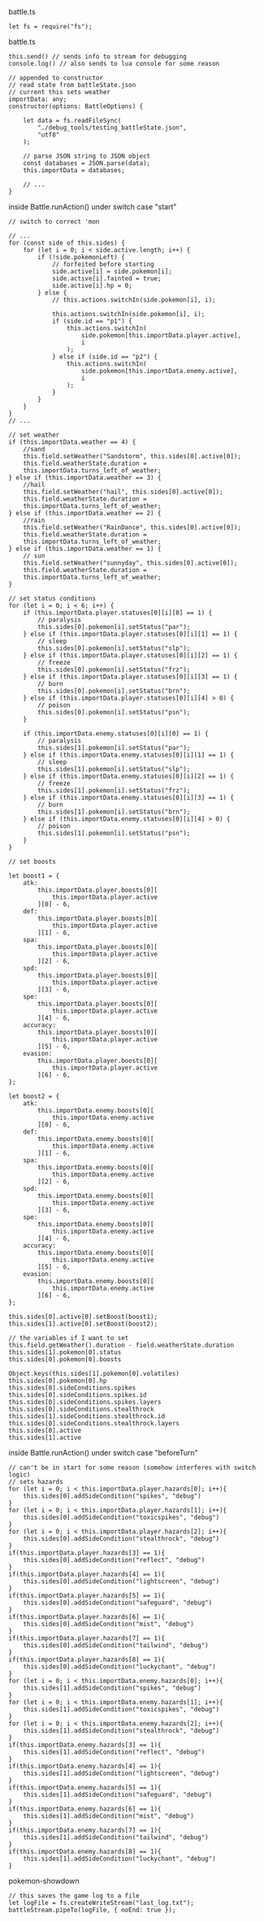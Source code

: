 battle.ts

    let fs = require("fs");

battle.ts

    this.send() // sends info to stream for debugging
    console.log() // also sends to lua console for some reason

    // appended to constructor
    // read state from battleState.json
    // current this sets weather
    importData: any;
    constructor(options: BattleOptions) {

        let data = fs.readFileSync(
            "./debug_tools/testing_battleState.json",
            "utf8"
        );

        // parse JSON string to JSON object
        const databases = JSON.parse(data);
        this.importData = databases;

        // ...
    }


inside Battle.runAction() under switch case "start"

    // switch to correct 'mon

    // ...
    for (const side of this.sides) {
        for (let i = 0; i < side.active.length; i++) {
            if (!side.pokemonLeft) {
                // forfeited before starting
                side.active[i] = side.pokemon[i];
                side.active[i].fainted = true;
                side.active[i].hp = 0;
            } else {
                // this.actions.switchIn(side.pokemon[i], i);

                this.actions.switchIn(side.pokemon[i], i);
                if (side.id == "p1") {
                    this.actions.switchIn(
                        side.pokemon[this.importData.player.active],
                        i
                    );
                } else if (side.id == "p2") {
                    this.actions.switchIn(
                        side.pokemon[this.importData.enemy.active],
                        i
                    );
                }
            }
        }
    }
    // ...

    // set weather
    if (this.importData.weather == 4) {
        //sand
        this.field.setWeather("Sandstorm", this.sides[0].active[0]);
        this.field.weatherState.duration =
        this.importData.turns_left_of_weather;
    } else if (this.importData.weather == 3) {
        //hail
        this.field.setWeather("hail", this.sides[0].active[0]);
        this.field.weatherState.duration =
        this.importData.turns_left_of_weather;
    } else if (this.importData.weather == 2) {
        //rain
        this.field.setWeather("RainDance", this.sides[0].active[0]);
        this.field.weatherState.duration =
        this.importData.turns_left_of_weather;
    } else if (this.importData.weather == 1) {
        // sun
        this.field.setWeather("sunnyday", this.sides[0].active[0]);
        this.field.weatherState.duration =
        this.importData.turns_left_of_weather;
    }

    // set status conditions
    for (let i = 0; i < 6; i++) {
        if (this.importData.player.statuses[0][i][0] == 1) {
            // paralysis
            this.sides[0].pokemon[i].setStatus("par");
        } else if (this.importData.player.statuses[0][i][1] == 1) {
            // sleep
            this.sides[0].pokemon[i].setStatus("slp");
        } else if (this.importData.player.statuses[0][i][2] == 1) {
            // freeze
            this.sides[0].pokemon[i].setStatus("frz");
        } else if (this.importData.player.statuses[0][i][3] == 1) {
            // burn
            this.sides[0].pokemon[i].setStatus("brn");
        } else if (this.importData.player.statuses[0][i][4] > 0) {
            // poison
            this.sides[0].pokemon[i].setStatus("psn");
        }

        if (this.importData.enemy.statuses[0][i][0] == 1) {
            // paralysis
            this.sides[1].pokemon[i].setStatus("par");
        } else if (this.importData.enemy.statuses[0][i][1] == 1) {
            // sleep
            this.sides[1].pokemon[i].setStatus("slp");
        } else if (this.importData.enemy.statuses[0][i][2] == 1) {
            // freeze
            this.sides[1].pokemon[i].setStatus("frz");
        } else if (this.importData.enemy.statuses[0][i][3] == 1) {
            // burn
            this.sides[1].pokemon[i].setStatus("brn");
        } else if (this.importData.enemy.statuses[0][i][4] > 0) {
            // poison
            this.sides[1].pokemon[i].setStatus("psn");
        }
    }

    // set boosts

    let boost1 = {
        atk:
            this.importData.player.boosts[0][
                this.importData.player.active
            ][0] - 6,
        def:
            this.importData.player.boosts[0][
                this.importData.player.active
            ][1] - 6,
        spa:
            this.importData.player.boosts[0][
                this.importData.player.active
            ][2] - 6,
        spd:
            this.importData.player.boosts[0][
                this.importData.player.active
            ][3] - 6,
        spe:
            this.importData.player.boosts[0][
                this.importData.player.active
            ][4] - 6,
        accuracy:
            this.importData.player.boosts[0][
                this.importData.player.active
            ][5] - 6,
        evasion:
            this.importData.player.boosts[0][
                this.importData.player.active
            ][6] - 6,
    };

    let boost2 = {
        atk:
            this.importData.enemy.boosts[0][
                this.importData.enemy.active
            ][0] - 6,
        def:
            this.importData.enemy.boosts[0][
                this.importData.enemy.active
            ][1] - 6,
        spa:
            this.importData.enemy.boosts[0][
                this.importData.enemy.active
            ][2] - 6,
        spd:
            this.importData.enemy.boosts[0][
                this.importData.enemy.active
            ][3] - 6,
        spe:
            this.importData.enemy.boosts[0][
                this.importData.enemy.active
            ][4] - 6,
        accuracy:
            this.importData.enemy.boosts[0][
                this.importData.enemy.active
            ][5] - 6,
        evasion:
            this.importData.enemy.boosts[0][
                this.importData.enemy.active
            ][6] - 6,
    };

    this.sides[0].active[0].setBoost(boost1);
    this.sides[1].active[0].setBoost(boost2);

    // the variables if I want to set
    this.field.getWeather().duration - field.weatherState.duration
    this.sides[1].pokemon[0].status
    this.sides[0].pokemon[0].boosts

    Object.keys(this.sides[1].pokemon[0].volatiles)
    this.sides[0].pokemon[0].hp
    this.sides[0].sideConditions.spikes
    this.sides[0].sideConditions.spikes.id
    this.sides[0].sideConditions.spikes.layers
    this.sides[0].sideConditions.stealthrock
    this.sides[1].sideConditions.stealthrock.id
    this.sides[0].sideConditions.stealthrock.layers
    this.sides[0].active
    this.sides[1].active


inside Battle.runAction() under switch case "beforeTurn"

    // can't be in start for some reason (somehow interferes with switch logic)
    // sets hazards
    for (let i = 0; i < this.importData.player.hazards[0]; i++){
        this.sides[0].addSideCondition("spikes", "debug")
    }
    for (let i = 0; i < this.importData.player.hazards[1]; i++){
        this.sides[0].addSideCondition("toxicspikes", "debug")
    }
    for (let i = 0; i < this.importData.player.hazards[2]; i++){
        this.sides[0].addSideCondition("stealthrock", "debug")
    }
    if(this.importData.player.hazards[3] == 1){
        this.sides[0].addSideCondition("reflect", "debug")
    }
    if(this.importData.player.hazards[4] == 1){
        this.sides[0].addSideCondition("lightscreen", "debug")
    }
    if(this.importData.player.hazards[5] == 1){
        this.sides[0].addSideCondition("safeguard", "debug")
    }
    if(this.importData.player.hazards[6] == 1){
        this.sides[0].addSideCondition("mist", "debug")
    }
    if(this.importData.player.hazards[7] == 1){
        this.sides[0].addSideCondition("tailwind", "debug")
    }
    if(this.importData.player.hazards[8] == 1){
        this.sides[0].addSideCondition("luckychant", "debug")
    }
    for (let i = 0; i < this.importData.enemy.hazards[0]; i++){
        this.sides[1].addSideCondition("spikes", "debug")
    }
    for (let i = 0; i < this.importData.enemy.hazards[1]; i++){
        this.sides[1].addSideCondition("toxicspikes", "debug")
    }
    for (let i = 0; i < this.importData.enemy.hazards[2]; i++){
        this.sides[1].addSideCondition("stealthrock", "debug")
    }
    if(this.importData.enemy.hazards[3] == 1){
        this.sides[1].addSideCondition("reflect", "debug")
    }
    if(this.importData.enemy.hazards[4] == 1){
        this.sides[1].addSideCondition("lightscreen", "debug")
    }
    if(this.importData.enemy.hazards[5] == 1){
        this.sides[1].addSideCondition("safeguard", "debug")
    }
    if(this.importData.enemy.hazards[6] == 1){
        this.sides[1].addSideCondition("mist", "debug")
    }
    if(this.importData.enemy.hazards[7] == 1){
        this.sides[1].addSideCondition("tailwind", "debug")
    }
    if(this.importData.enemy.hazards[8] == 1){
        this.sides[1].addSideCondition("luckychant", "debug")
    }

pokemon-showdown

    // this saves the game log to a file
    let logFile = fs.createWriteStream("last_log.txt");
    battleStream.pipeTo(logFile, { noEnd: true });
